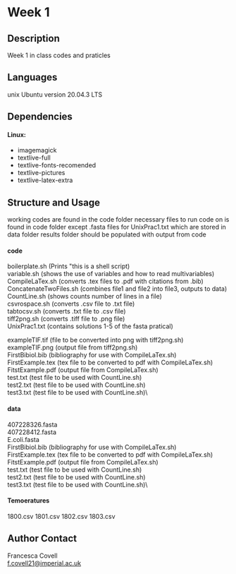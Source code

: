 # Week 1

## Description 
Week 1 in class codes and praticles 

## Languages
unix Ubuntu version 20.04.3 LTS
 
## Dependencies
#### Linux:
- imagemagick
- textlive-full
- textlive-fonts-recomended
- textlive-pictures
- textlive-latex-extra

## Structure and Usage
working codes are found in the code folder
necessary files to run code on is found in code folder except .fasta files for UnixPrac1.txt which are stored in data folder
results folder should be populated with output from code

#### code
boilerplate.sh (Prints "this is a shell script)\
variable.sh (shows the use of variables and how to read multivariables)\
CompileLaTex.sh (converts .tex files to .pdf with citations from .bib)\
ConcatenateTwoFiles.sh (combines file1 and file2 into file3, outputs to data)\
CountLine.sh (shows counts number of lines in a file)\
csvrospace.sh (converts .csv file to .txt file)\
tabtocsv.sh (converts .txt file to .csv file)\
tiff2png.sh (converts .tiff file to .png file)\
UnixPrac1.txt (contains solutions 1-5 of the fasta pratical)

exampleTIF.tif (file to be converted into png with tiff2png.sh)\
exampleTIF.png (output file from tiff2png.sh)\
FirstBibiol.bib (bibliography for use with CompileLaTex.sh)\
FirstExample.tex (tex file to be converted to pdf with CompileLaTex.sh)\
FitstExample.pdf (output file from CompileLaTex.sh)\
test.txt (test file to be used with CountLine.sh)\
test2.txt (test file to be used with CountLine.sh)\
test3.txt (test file to be used with CountLine.sh)\

#### data
407228326.fasta\
407228412.fasta\
E.coli.fasta\
FirstBibiol.bib (bibliography for use with CompileLaTex.sh)\
FirstExample.tex (tex file to be converted to pdf with CompileLaTex.sh)\
FitstExample.pdf (output file from CompileLaTex.sh)\
test.txt (test file to be used with CountLine.sh)\
test2.txt (test file to be used with CountLine.sh)\
test3.txt (test file to be used with CountLine.sh)\
#### Temoeratures
1800.csv
1801.csv
1802.csv
1803.csv


## Author Contact
Francesca Covell\
f.covell21@imperial.ac.uk
